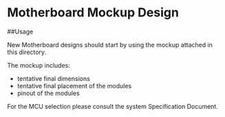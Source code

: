 # Motherboard Mockup Design

##Usage

New Motherboard designs should start by using the mockup attached in this directory.

The mockup includes:

- tentative final dimensions
- tentative final placement of the modules
- pinout of the modules

For the MCU selection please consult the system Specification Document.